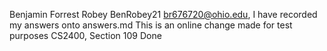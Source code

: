 Benjamin Forrest Robey
BenRobey21
br676720@ohio.edu, I have recorded my answers onto answers.md
This is an online change made for test purposes
CS2400, Section 109
Done